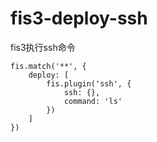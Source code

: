 # fis3-deploy-ssh

fis3执行ssh命令



    fis.match('**', {
        deploy: [
            fis.plugin('ssh', {
                ssh: {},
                command: 'ls'
            })
        ]
    })